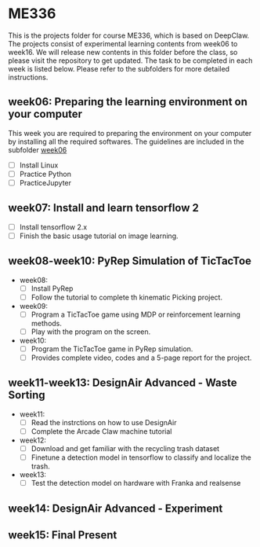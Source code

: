 # ME336

This is the projects folder for course ME336, which is based on DeepClaw. The projects consist of experimental learning contents from week06 to week16. We will release new contents in this folder before the class, so please visit the repository to get updated. The task to be completed in each week is listed below. Please refer to the subfolders for more detailed instructions.

## week06: Preparing the learning environment on your computer

This week you are required to preparing the environment on your computer by installing all the required softwares. The guidelines are included in the subfolder [week06](./week06)
  - [ ] Install Linux
  - [ ] Practice Python
  - [ ] PracticeJupyter

## week07: Install and learn tensorflow 2
  - [ ] Install tensorflow 2.x
  - [ ] Finish the basic usage tutorial on image learning.

## week08-week10: PyRep Simulation of TicTacToe
 - week08: 
     - [ ] Install PyRep
     - [ ] Follow the tutorial to complete th kinematic Picking project.

 - week09: 
     - [ ] Program a TicTacToe game using MDP or reinforcement learning methods. 
     - [ ] Play with the program on the screen.

 - week10: 
     - [ ] Program the TicTacToe game in PyRep simulation. 
     - [ ] Provides complete video, codes and a 5-page report for the project.

## week11-week13: DesignAir Advanced - Waste Sorting
 - week11:
     - [ ] Read the instrctions on how to use DesignAir
     - [ ] Complete the Arcade Claw machine tutorial
 - week12:
     - [ ] Download and get familiar with the recycling trash dataset
     - [ ] Finetune a detection model in tensorflow to classify and localize the trash.
 - week13:
     - [ ] Test the detection model on hardware with Franka and realsense

## week14: DesignAir Advanced - Experiment

## week15: Final Present
